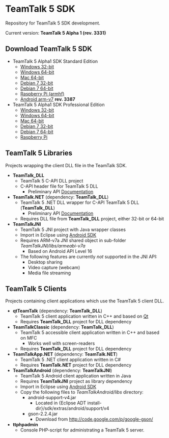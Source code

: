 # TeamTalk 5 SDK

Repository for TeamTalk 5 SDK development.

Current version: **TeamTalk 5 Alpha 1 (rev. 3331)**

## Download TeamTalk 5 SDK
* TeamTalk 5 Alpha1 SDK Standard Edition
  * [Windows 32-bit](http://bearware.dk/test/TeamTalk5SDK/v5.0.0.3331/tt5sdk_v5.0alpha1_win32.zip)
  * [Windows 64-bit](http://bearware.dk/test/TeamTalk5SDK/v5.0.0.3331/tt5sdk_v5.0alpha1_win64.zip)
  * [Mac 64-bit](http://bearware.dk/test/TeamTalk5SDK/v5.0.0.3331/tt5sdk_v5.0alpha1_macos_amd64.tar.gz)
  * [Debian 7 32-bit](http://bearware.dk/test/TeamTalk5SDK/v5.0.0.3331/tt5sdk_v5.0alpha1_debian7_i386.tar.gz)
  * [Debian 7 64-bit](http://bearware.dk/test/TeamTalk5SDK/v5.0.0.3331/tt5sdk_v5.0alpha1_debian7_amd64.tar.gz)
  * [Raspberry Pi (armhf)](http://bearware.dk/test/TeamTalk5SDK/v5.0.0.3331/tt5sdk_v5.0alpha1_raspbian_armhf.tar.gz)
  * [Android arm-v7](http://bearware.dk/test/TeamTalk5SDK/v5.0.0.3387/tt5sdk_v5.0.0.3387_alpha1_android_armv7a.tar.gz) **rev. 3387**
* TeamTalk 5 Alpha1 SDK Professional Edition
  * [Windows 32-bit](http://bearware.dk/test/TeamTalk5SDK/v5.0.0.3331/tt5prosdk_v5.0alpha1_win32.zip)
  * [Windows 64-bit](http://bearware.dk/test/TeamTalk5SDK/v5.0.0.3331/tt5prosdk_v5.0alpha1_win64.zip)
  * [Mac 64-bit](http://bearware.dk/test/TeamTalk5SDK/v5.0.0.3331/tt5prosdk_v5.0alpha1_macos_amd64.tar.gz)
  * [Debian 7 32-bit](http://bearware.dk/test/TeamTalk5SDK/v5.0.0.3331/tt5prosdk_v5.0alpha1_debian7_i386.tar.gz)
  * [Debian 7 64-bit](http://bearware.dk/test/TeamTalk5SDK/v5.0.0.3331/tt5prosdk_v5.0alpha1_debian7_amd64.tar.gz)
  * [Raspberry Pi](http://bearware.dk/test/TeamTalk5SDK/v5.0.0.3331/tt5prosdk_v5.0alpha1_raspbian_armhf.tar.gz)

## TeamTalk 5 Libraries
Projects wrapping the client DLL file in the TeamTalk SDK.
* **TeamTalk_DLL**
  * TeamTalk 5 C-API DLL project 
  * C-API header file for TeamTalk 5 DLL
    * Preliminary API [Documentation](http://bearware.dk/test/TeamTalk5SDK/v5.0.0.3331/docs/C-API/)
* **TeamTalk.NET** (dependency: **TeamTalk_DLL**)
  * TeamTalk 5 .NET DLL wrapper for C-API TeamTalk 5 DLL (**TeamTalk_DLL**)
    * Preliminary API [Documentation](http://bearware.dk/test/TeamTalk5SDK/v5.0.0.3331/docs/NET/)
  * Requires DLL file from **TeamTalk_DLL** project, either 32-bit or 64-bit
* **TeamTalkJNI**
  * TeamTalk 5 JNI project with Java wrapper classes
  * Import in Eclipse using [Android SDK](http://developer.android.com/sdk/index.html)
  * Requires ARM-v7a JNI shared object in sub-folder *TeamTalkJNI/libs/armeabi-v7a*
    * Based on Android API Level 16
  * The following features are currently *not* supported in the JNI API:
    * Desktop sharing
    * Video capture (webcam)
    * Media file streaming

## TeamTalk 5 Clients
Projects containing client applications which use the TeamTalk 5 client DLL.
* **qtTeamTalk** (dependency: **TeamTalk_DLL**)
  * TeamTalk 5 client application written in C++ and based on [Qt](http://www.qt-project.org)
  * Requires **TeamTalk_DLL** project for DLL dependency
* **TeamTalkClassic** (dependency: **TeamTalk_DLL**)
  * TeamTalk 5 accessible client application written in C++ and based on MFC
    * Works well with screen-readers
  * Requires **TeamTalk_DLL** project for DLL dependency
* **TeamTalkApp.NET** (dependency: **TeamTalk.NET**)
  * TeamTalk 5 .NET client application written in C#
  * Requires **TeamTalk.NET** project for DLL dependency
* **TeamTalkAndroid** (dependency: **TeamTalkJNI**)
  * TeamTalk 5 Android client application written in Java
  * Requires **TeamTalkJNI** project as library dependency
  * Import in Eclipse using [Android SDK](http://developer.android.com/sdk/index.html)
  * Copy the following files to *TeamTalkAndroid/libs* directory:
    * android-support-v4.jar
      * Located in {Eclipse ADT install-dir}/sdk/extras/android/support/v4
    * gson-2.2.4.jar
      * Download from http://code.google.com/p/google-gson/
* **ttphpadmin**
  * Console PHP-script for administrating a TeamTalk 5 server.
